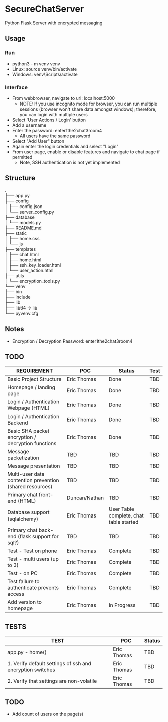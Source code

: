# SecureChatServer
Python Flask Server with encrypted messaging

## Usage
### Run
- python3 - m venv venv
- Linux: source venv/bin/activate
- Windows: venv\Scripts\activate

### Interface
- From webbrowser, navigate to url: localhost:5000
  - NOTE: If you use incognito mode for browser, you can run multiple sessions (browser
    won't share data amongst windows); therefore, you can login with multiple users
- Select 'User Actions / Login' button
- Add a username
- Enter the password: enter1the2chat3room4
  - All users have the same password
- Select "Add User" button
- Again enter the login credentials and select "Login"
- From user page, enable or disable features and navigate to chat page if permitted
  - Note, SSH authentication is not yet implemented

## Structure
.<br>
├── app.py<br>
├── config<br>
│   ├── config.json<br>
│   └── server_config.py<br>
├── database<br>
│   └── models.py<br>
├── README.md<br>
├── static<br>
│   ├── home.css<br>
│   └── js<br>
├── templates<br>
│   ├── chat.html<br>
│   ├── home.html<br>
│   ├── ssh_key_loader.html<br>
│   └── user_action.html<br>
├── utils<br>
│   └── encryption_tools.py<br>
└── venv<br>
    ├── bin<br>
    ├── include<br>
    ├── lib<br>
    ├── lib64 -> lib<br>
    └── pyvenv.cfg<br>

## Notes
- Encryption / Decryption Password: enter1the2chat3room4
  
## TODO

| REQUIREMENT                                              | POC           | Status                                  | Test |
| -------------------------------------------------------- | ------------- | --------------------------------------- | ---- |
| Basic Project Structure                                  | Eric Thomas   | Done                                    | TBD  |
| Homepage / landing page                                  | Eric Thomas   | Done                                    | TBD  |
| Login / Authentication Webpage (HTML)                    | Eric Thomas   | Done                                    | TBD  |
| Login / Authentication Backend                           | Eric Thomas   | Done                                    | TBD  |
| Basic SHA packet encryption / decryption functions       | Eric Thomas   | Done                                    | TBD  |
| Message packetization                                    | TBD           | TBD                                     | TBD  |
| Message presentation                                     | TBD           | TBD                                     | TBD  |
| Multi-user data contention prevention (shared resources) | TBD           | TBD                                     | TBD  |
| Primary chat front-end (HTML)                            | Duncan/Nathan | TBD                                     | TBD  |
| Database support (sqlalchemy)                            | Eric Thomas   | User Table complete, chat table started | TBD  |
| Primary chat back-end (flask support for sql?)           | TBD           | TBD                                     | TBD  |
| Test - Test on phone                                     | Eric Thomas   | Complete                                | TBD  |
| Test - multi users (up to 3)                             | Eric Thomas   | Complete                                | TBD  |
| Test - on PC                                             | Eric Thomas   | Complete                                | TBD  |
| Test failure to authenticate prevents access             | Eric Thomas   | Complete                                | TBD  |
| Add version to homepage                                  | Eric Thomas   | In Progress                             | TBD  |


## TESTS

| TEST                                                      | POC         | Status |
| --------------------------------------------------------- | ----------- | ------ |
| app.py - home()                                           | Eric Thomas | TBD    |
| 1. Verify default settings of ssh and encryption switches | Eric Thomas | TBD    |
| 2. Verify that settings are non-volatile                  | Eric Thomas | TBD    |

## TODO
- Add count of users on the page(s)



